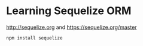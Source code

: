 # Learning Sequelize ORM

<http://sequelize.org> and <https://sequelize.org/master>

```bash
npm install sequelize
```
